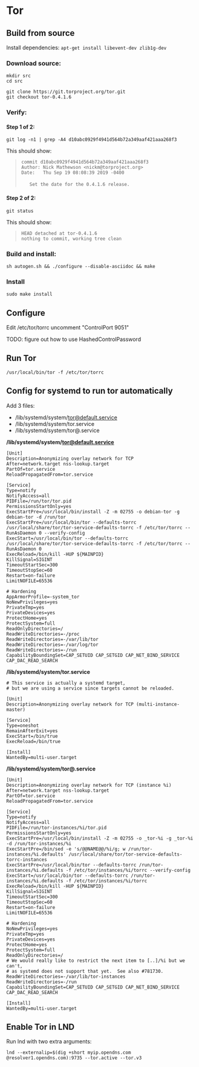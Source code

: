 # Tor

## Build from source

Install dependencies: `apt-get install libevent-dev zlib1g-dev`

### Download source:
```
mkdir src
cd src

git clone https://git.torproject.org/tor.git
git checkout tor-0.4.1.6
```

### Verify:

#### Step 1 of 2:
```
git log -n1 | grep -A4 d10abc0929f4941d564b72a349aaf421aaa268f3
```

This should show:

> `commit d10abc0929f4941d564b72a349aaf421aaa268f3` <br />
> `Author: Nick Mathewson <nickm@torproject.org>` <br />
> `Date:   Thu Sep 19 08:08:39 2019 -0400`<br />
> <br />
> `   Set the date for the 0.4.1.6 release.`


#### Step 2 of 2:
```
git status
```

This should show:

> `HEAD detached at tor-0.4.1.6` <br />
> `nothing to commit, working tree clean`


### Build and install:
```
sh autogen.sh && ./configure --disable-asciidoc && make
```

### Install
```
sudo make install
```

## Configure

Edit /etc/tor/torrc
uncomment "ControlPort 9051"

TODO: figure out how to use HashedControlPassword

## Run Tor

```
/usr/local/bin/tor -f /etc/tor/torrc
```

## Config for systemd to run tor automatically

Add 3 files:
* /lib/systemd/system/tor@default.service
* /lib/systemd/system/tor.service
* /lib/systemd/system/tor@.service

**/lib/systemd/system/tor@default.service**
```
[Unit]
Description=Anonymizing overlay network for TCP
After=network.target nss-lookup.target
PartOf=tor.service
ReloadPropagatedFrom=tor.service

[Service]
Type=notify
NotifyAccess=all
PIDFile=/run/tor/tor.pid
PermissionsStartOnly=yes
ExecStartPre=/usr/local/bin/install -Z -m 02755 -o debian-tor -g debian-tor -d /run/tor
ExecStartPre=/usr/local/bin/tor --defaults-torrc /usr/local/share/tor/tor-service-defaults-torrc -f /etc/tor/torrc --RunAsDaemon 0 --verify-config
ExecStart=/usr/local/bin/tor --defaults-torrc /usr/local/share/tor/tor-service-defaults-torrc -f /etc/tor/torrc --RunAsDaemon 0
ExecReload=/bin/kill -HUP ${MAINPID}
KillSignal=SIGINT
TimeoutStartSec=300
TimeoutStopSec=60
Restart=on-failure
LimitNOFILE=65536

# Hardening
AppArmorProfile=-system_tor
NoNewPrivileges=yes
PrivateTmp=yes
PrivateDevices=yes
ProtectHome=yes
ProtectSystem=full
ReadOnlyDirectories=/
ReadWriteDirectories=-/proc
ReadWriteDirectories=-/var/lib/tor
ReadWriteDirectories=-/var/log/tor
ReadWriteDirectories=-/run
CapabilityBoundingSet=CAP_SETUID CAP_SETGID CAP_NET_BIND_SERVICE CAP_DAC_READ_SEARCH
```

**/lib/systemd/system/tor.service**
```
# This service is actually a systemd target,
# but we are using a service since targets cannot be reloaded.

[Unit]
Description=Anonymizing overlay network for TCP (multi-instance-master)

[Service]
Type=oneshot
RemainAfterExit=yes
ExecStart=/bin/true
ExecReload=/bin/true

[Install]
WantedBy=multi-user.target
```


**/lib/systemd/system/tor@.service**
```
[Unit]
Description=Anonymizing overlay network for TCP (instance %i)
After=network.target nss-lookup.target
PartOf=tor.service
ReloadPropagatedFrom=tor.service

[Service]
Type=notify
NotifyAccess=all
PIDFile=/run/tor-instances/%i/tor.pid
PermissionsStartOnly=yes
ExecStartPre=/usr/local/bin/install -Z -m 02755 -o _tor-%i -g _tor-%i -d /run/tor-instances/%i
ExecStartPre=/bin/sed -e 's/@@NAME@@/%i/g; w /run/tor-instances/%i.defaults' /usr/local/share/tor/tor-service-defaults-torrc-instances
ExecStartPre=/usr/local/bin/tor --defaults-torrc /run/tor-instances/%i.defaults -f /etc/tor/instances/%i/torrc --verify-config
ExecStart=/usr/local/bin/tor --defaults-torrc /run/tor-instances/%i.defaults -f /etc/tor/instances/%i/torrc
ExecReload=/bin/kill -HUP ${MAINPID}
KillSignal=SIGINT
TimeoutStartSec=300
TimeoutStopSec=60
Restart=on-failure
LimitNOFILE=65536

# Hardening
NoNewPrivileges=yes
PrivateTmp=yes
PrivateDevices=yes
ProtectHome=yes
ProtectSystem=full
ReadOnlyDirectories=/
# We would really like to restrict the next item to [..]/%i but we can't,
# as systemd does not support that yet.  See also #781730.
ReadWriteDirectories=-/var/lib/tor-instances
ReadWriteDirectories=-/run
CapabilityBoundingSet=CAP_SETUID CAP_SETGID CAP_NET_BIND_SERVICE CAP_DAC_READ_SEARCH

[Install]
WantedBy=multi-user.target
```


## Enable Tor in LND
Run lnd with two extra arguments:
```
lnd --externalip=$(dig +short myip.opendns.com @resolver1.opendns.com):9735 --tor.active --tor.v3
```
